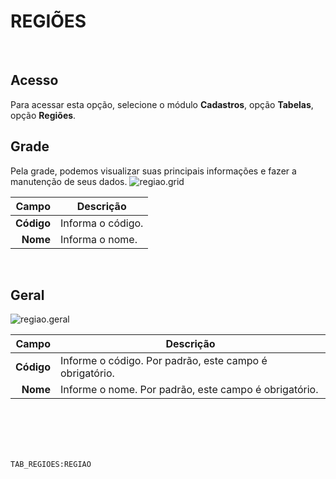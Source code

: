 # REGIÕES
<br>

## Acesso
Para acessar esta opção, selecione o módulo **Cadastros**, opção **Tabelas**, opção **Regiões**.
<br>

## Grade
Pela grade, podemos visualizar suas principais informações e fazer a manutenção de seus dados.
![regiao.grid](https://raw.githubusercontent.com/netforcews/docs-erp/master/cadastros/imagens/regiao.grid.png)

Campo | Descrição
--:|---
**Código** | Informa o código.
**Nome** | Informa o nome.
<br>

## Geral
![regiao.geral](https://raw.githubusercontent.com/netforcews/docs-erp/master/cadastros/imagens/regiao.geral.png)

Campo | Descrição
--:|---
**Código** | Informe o código. Por padrão, este campo é obrigatório.
**Nome** | Informe o nome. Por padrão, este campo é obrigatório.
<br>
<br>
<br>
<br>

```TAB_REGIOES:REGIAO```
